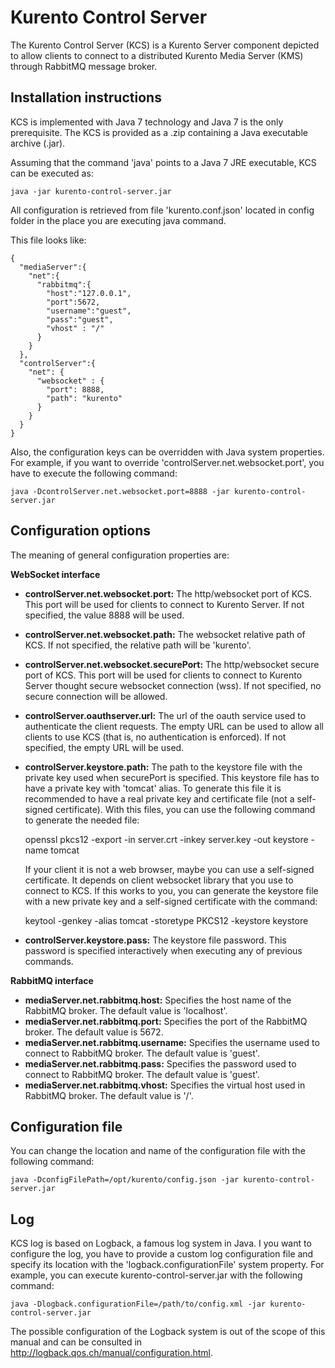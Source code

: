 Kurento Control Server
======================

The Kurento Control Server (KCS) is a Kurento Server component depicted to allow
clients to connect to a distributed Kurento Media Server (KMS) through RabbitMQ
message broker.

Installation instructions
-------------------------

KCS is implemented with Java 7 technology and Java 7 is the only
prerequisite. The KCS is provided as a .zip containing a Java executable archive
(.jar).

Assuming that the command 'java' points to a Java 7 JRE executable, KCS
can be executed as:

    java -jar kurento-control-server.jar

All configuration is retrieved from file 'kurento.conf.json' located in config
folder in the place you are executing java command.

This file looks like:

    {
      "mediaServer":{
        "net":{
          "rabbitmq":{
            "host":"127.0.0.1",
            "port":5672,
            "username":"guest",
            "pass":"guest",
            "vhost" : "/"
          }
        }
      },
      "controlServer":{
        "net": {
          "websocket" : {
            "port": 8888,
            "path": "kurento"
          }
        }
      }
    }

Also, the configuration keys can be overridden with Java system properties. For
example, if you want to override 'controlServer.net.websocket.port', you have to execute
the following command:

    java -DcontrolServer.net.websocket.port=8888 -jar kurento-control-server.jar

Configuration options
----

The meaning of general configuration properties are:

**WebSocket interface**

* **controlServer.net.websocket.port:** The http/websocket port of KCS. This port
  will be used for clients to connect to Kurento Server. If not specified, the
  value 8888 will be used.
* **controlServer.net.websocket.path:** The websocket relative path of KCS. If not
  specified, the relative path will be 'kurento'.
* **controlServer.net.websocket.securePort:** The http/websocket secure port of KCS.
  This port will be used for clients to connect to Kurento Server thought secure
  websocket connection (wss). If not specified, no secure connection will be
  allowed.
* **controlServer.oauthserver.url:** The url of the oauth service used to
  authenticate the client requests. The empty URL can be used to allow all
  clients to use KCS (that is, no authentication is enforced). If not specified,
  the empty URL will be used.
* **controlServer.keystore.path:** The path to the keystore file with the private
  key used when securePort is specified. This keystore file has to have a private
  key with
  'tomcat' alias. To generate this file it is recommended to have a real private
  key and certificate file (not a self-signed certificate). With this files,
  you can use the following command to generate the needed file:

     openssl pkcs12 -export -in server.crt -inkey server.key -out keystore -name tomcat

  If your client it is not a web browser, maybe you can use a self-signed
  certificate. It depends on client websocket library that you use to connect to
  KCS. If this works to you, you can generate the keystore file with a
  new private key and a self-signed certificate with the command:

    keytool -genkey -alias tomcat -storetype PKCS12 -keystore keystore

* **controlServer.keystore.pass:** The keystore file password. This password is
  specified interactively when executing any of previous commands.

**RabbitMQ interface**

* **mediaServer.net.rabbitmq.host:** Specifies the host name of the RabbitMQ broker.
  The default value is 'localhost'.
* **mediaServer.net.rabbitmq.port:** Specifies the port of the RabbitMQ broker.
  The default value is 5672.
* **mediaServer.net.rabbitmq.username:** Specifies the username used to connect to
  RabbitMQ broker. The default value is 'guest'.
* **mediaServer.net.rabbitmq.pass:** Specifies the password used to connect to
  RabbitMQ broker. The default value is 'guest'.
* **mediaServer.net.rabbitmq.vhost:** Specifies the virtual host used in RabbitMQ
  broker. The default value is '/'.

Configuration file
------------------

You can change the location and name of the configuration file with the
following command:

    java -DconfigFilePath=/opt/kurento/config.json -jar kurento-control-server.jar

Log
---

KCS log is based on Logback, a famous log system in Java. I you want to
configure the log, you have to provide a custom log configuration file and
specify its location with the 'logback.configurationFile' system property. For
example, you can execute kurento-control-server.jar with the following command:

    java -Dlogback.configurationFile=/path/to/config.xml -jar kurento-control-server.jar

The possible configuration of the Logback system is out of the scope of this
manual and can be consulted in http://logback.qos.ch/manual/configuration.html.
